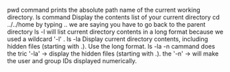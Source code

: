 pwd command prints the absolute path name of the current working directory.
ls command Display the contents list of your current directory
cd ../../home by typing .. we are saying you have to go back to the parent directory
ls -l will list current directory contents in a long format because we used a wildcard '-l' .
ls -la Display current directory contents, including hidden files (starting with .). Use the long format.
ls -la -n cammand does the tric '-la' -> display the hidden files (starting with .). the '-n' -> will make the user and group IDs displayed numerically.
